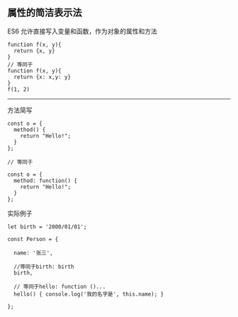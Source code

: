 ## 属性的简洁表示法
ES6 允许直接写入变量和函数，作为对象的属性和方法
```
function f(x, y){
  return {x, y}
}    
// 等同于
function f(x, y){
  return {x: x,y: y}
}
f(1, 2)
```
****
方法简写
```
const o = {
  method() {
    return "Hello!";
  }
};

// 等同于

const o = {
  method: function() {
    return "Hello!";
  }
};
```
实际例子
```
let birth = '2000/01/01';

const Person = {

  name: '张三',

  //等同于birth: birth
  birth,

  // 等同于hello: function ()...
  hello() { console.log('我的名字是', this.name); }

};
```